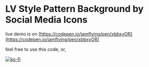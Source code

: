 # LV Style Pattern Background by Social Media Icons

live demo is on [https://codepen.io/jamflying/pen/xbbxyOR](https://codepen.io/jamflying/pen/xbbxyOR)

feel free to use this code, or,

[![ko-fi](https://ko-fi.com/img/githubbutton_sm.svg)](https://ko-fi.com/T6T01D9CDW)
